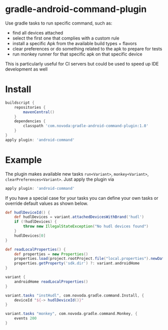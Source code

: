 gradle-android-command-plugin
=============================

Use gradle tasks to run specific command, such as:

- find all devices attached
- select the first one that complies with a custom rule
- install a specific Apk from the available build types + flavors
- clear preferences or do something related to the apk to prepare for tests
- run monkey runner for that specific apk on that specific device


This is particularly useful for CI servers but could be used to speed up IDE development as well

Install
=============================

```groovy
buildscript {
    repositories {
        mavenCentral()
    }
    dependencies {
        classpath 'com.novoda:gradle-android-command-plugin:1.0'
    }
}
apply plugin: 'android-command'
```

Example
=============================

The plugin makes available new tasks `run<Variant>`, `monkey<Variant>`, `clearPreferences<Variant>`.
Just apply the plugin via

```groovy
apply plugin: 'android-command'
```

If you have a special case for your tasks you can define your own tasks or override
default values as shown below.

```groovy
def hudlDeviceId() {
    def hudlDevices = variant.attachedDevicesWithBrand('hudl')
    if (!hudlDevices) {
        throw new IllegalStateException("No hudl devices found")
    }
    hudlDevices[0]
}

def readLocalProperties() {
    def properties = new Properties()
    properties.load(project.rootProject.file("local.properties").newDataInputStream())
    properties.getProperty('sdk.dir') ?: variant.androidHome
}

variant {
    androidHome readLocalProperties()
}

variant.tasks "instHudl", com.novoda.gradle.command.Install, {
    deviceId "${-> hudlDeviceId()}"
}

variant.tasks "monkey", com.novoda.gradle.command.Monkey, {
    events 200
}
```
